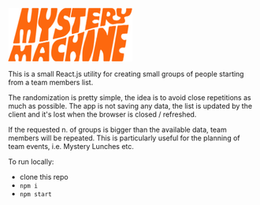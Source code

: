 <img src='/src/mystery.png' width='50%' />

This is a small React.js utility for creating small groups of people starting from a team members list.

The randomization is pretty simple, the idea is to avoid close repetitions as much as possible. The app is not saving any data, the list is updated by the client and it's lost when the browser is closed / refreshed. 

If the requested n. of groups is bigger than the available data, team members will be repeated. This is particularly useful for the planning of team events, i.e. Mystery Lunches etc.

To run locally:
- clone this repo
- `npm i`
- `npm start`
